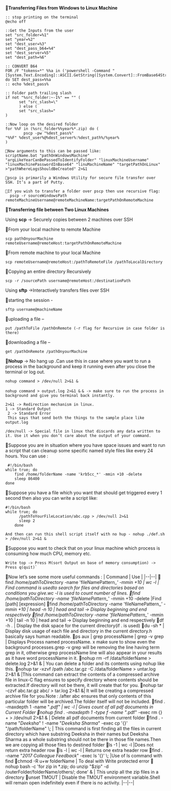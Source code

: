 ﻿**📌Transferring Files from Windows to Linux Machine**

    :: stop printing on the terminal
    @echo off
    
    ::Get the Inputs from the user
    set "src_folder=%1" 
    set "year=%2" 
    set "dest_user=%3" 
    set "dest_pass_b64=%4" 
    set "dest_server=%5" 
    set "dest_path=%6"
    
    :: CONVERT B64 
    FOR /F "tokens=*" %%a in ('powershell -Command "[System.Text.Encoding]::ASCII.GetString([System.Convert]::FromBase64String('%%dest_pass_b64%%'))"') do SET dest_pass=%%a 
    :: echo %dest_pass%
    
    :: Folder path trailing slash 
    if not "%src_folder:~-1%" == "" ( 
          set "src_slash=\" 
          ) else ( 
          set "src_slash="
    )
    
    ::Now loop on the desired folder 
    for %%F in (%src_folder%%year%*.zip) do (
            pscp -pw "%dest_pass%" 
    "%%F" %dest_user%@%dest_server%:%dest_path%/%year%
    )
    
    📍Now arguments to this can be passed like:
    scriptName.bat "pathOnWindowsMachine" "argLikeYearCanBePassedToIdentifyFolder" "linuxMachineUsername" "linuxMachinePasswordInBase64" "linuMachineName" "targetPathOnLinux" >"pathWhereLogsShouldBeCreated" 2>&1
    
    📍pscp is primarily a Windows Utility for secure file transfer over SSH. It’s a part of Putty. 
    
    📍If you wish to transfer a folder over pscp then use recursive flag: 
      pscp -r sourceWindowsPath remoteMachineUsername@remoteMachineName:targetPathOnRemoteMachine

📌**Transferring file between Two Linux Machines** 

Using **scp** -> Securely copies between 2 machines over SSH

📍From your local machine to remote Machine 

    scp pathOnyourMachine remoteUsername@remoteHost:targetPathOnRemoteMachine

📍From remote machine to your local Machine 

    scp remoteUsername@remoteHost:/pathToRemoteFile /pathToLocalDirectory

📍Copying an entire directory Recursively 

    scp -r /sourcePath username@remoteHost:/destinationPath

Using **sftp** ->Interactively transfers files over SSH

📍starting the session - 

    sftp username@machineName 

📍uploading a file – 

    put /pathToFile /pathOnRemote (-r flag for Recursive in case folder is there) 

📍downloading a file – 

    get /pathOnRemote /pathOnyourMachine

📌**Nohup** -> No hang up .Can use this in case where you want to run a process in the background and keep it running even after you close the terminal or log out. 

    nohup command > /dev/null 2>&1 & 

`nohup command > output.log 2>&1 &` 
`& -> make sure to run the process in background and give you terminal back instantly.` 

    2>&1 -> Redirection mechanism in linux. 
    1 -> Standard Output
     2 -> Standard Error 
     This says that send both the things to the sample place like output.log 

    /dev/null -> Special file in linux that discards any data written to it. Use it when you don’t care about the output of your command.

📌Suppose you are in situation where you have space issues and want to run a script that can cleanup some specific named style files like every 24 hours. You can use :

     #!/bin/bash
    while true; do 
        find /home/folderName -name 'krb5cc_*' -mmin +10 -delete 
        sleep 86400 
    done

📌Suppose you have a file which you want that should get triggered every 1 second then also you can write a script like: 

    #!/bin/bash
    while true; do
          /pathToYourFileLocation/abc.cpp > /dev/null 2>&1 
          sleep 2
        done
    
    And then can run this shell script itself with no hup - nohup ./def.sh > /dev/null 2>&1 &

📌Suppose you want to check that on your linux machine which process is consuming how much CPU, memory etc. 



    Write top -> Press M(sort Output on base of memory consumption) -> Press q(quit)`

📌Now let’s see some more useful commands : 
| Command | Use |
|--|--|
📍find /home/pathToDirectory -name 'fileNamePattern_*' -mmin +10 \| wc -l | Find command is usedto search for files and directories based on conditions you give.wc -l is used to count number of lines.
📍find /home/pathToDirectory -name 'fileNamePattern_*' -mmin +10 -delete |Find [path] [expression]
📍find /home/pathToDirectory -name 'fileNamePattern_*' -mmin +10 \| head -n 10 | head and tail -> Display beginning and end respectively
📍find /home/pathToDirectory -name 'fileNamePattern_*' -mmin +10 \| tail -n 10 | head and tail -> Display beginning and end respectively
📍df -h .  | Display the disk space for the current directory(if . is used) 
📍du -sh * | Display disk usage of each file and directory in the current directory.h basically says human readable. 
📍ps aux \| grep processName \| grep -v grep | Displays Process named processName. x make sure to show even the background processes.grep -v grep will be removing the line having term grep in it, otherwise grep processName line will also appear in your results as it have word processName in it. 
📍nohup rm -rf /data/folderName > delete.log 2>&1 & | You can delete a folder and its contents using nohup like this. 
📍nohup tar -xzvf /path /abc.tar.gz -C /data/folderName > untar.log 2>&1 &  |This command can extract the contents of a compressed archive file in linux-C flag ensures to specify directory where contents should be extracted.If directory will not be there, it will create that for you. 
📍nohup tar -czvf abc.tar.gz abc/ > tar.log 2>&1 &| It will be creating a compressed archive file for you.Note : \/after abc ensures that only contents of this particular folder will be archived.The folder itself will not be included. 
📍find . -maxdepth 1 -name "_.pdf" \| wc -l  | Gives count of all pdf documents in Current Folder 
📍nohup find . -maxdepth 1 -type f -name "_.pdf" -exec rm {} + > /dev/null 2>&1 & | Delete all pdf documents from current folder 
📍find . -name "_Deeksha_" ! -name "_Deeksha Sharma_" -exec cp '{}' "/path/folderName" \\; | This command is first finding all the files in current directory which have substring Deeksha in their names but Deeksha Sharma as a whole substring should not be there in those file names.Then we are copying all those files to destined folder 
📍ls -1 \| wc -l |Does not return extra header row 
📍ls -l \| wc -l | Returns one extra header row 
📍find . -name "_2017 Colleague Feedback_" -exec ls '{}' \\; |Use of ls command with find
📍chmod -R u+w folderName | To deal with Write protected error 
📍nohup bash -c 'for zip in *.zip; do unzip "$zip" -d /outerFolder/folderName/others/; done' & | This unzip all the zip files in a directory 
📍unset TMOUT | Disable the TMOUT environment variable.Shell will remain open indefinitely even if there is no activity.
|--|--|
   
   



 
 
